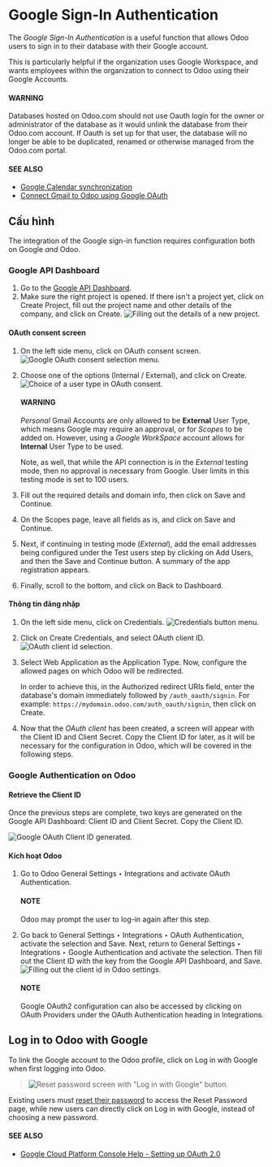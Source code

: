 # Google Sign-In Authentication

The *Google Sign-In Authentication* is a useful function that allows Odoo users to sign in to their
database with their Google account.

This is particularly helpful if the organization uses Google Workspace, and wants employees within
the organization to connect to Odoo using their Google Accounts.

#### WARNING
Databases hosted on Odoo.com should not use Oauth login for the owner or administrator of the
database as it would unlink the database from their Odoo.com account. If Oauth is set up for that
user, the database will no longer be able to be duplicated, renamed or otherwise managed from
the Odoo.com portal.

#### SEE ALSO
- [Google Calendar synchronization](../../productivity/calendar/google.md)
- [Connect Gmail to Odoo using Google OAuth](../email_communication/google_oauth.md)

<a id="google-sign-in-configuration"></a>

## Cấu hình

The integration of the Google sign-in function requires configuration both on Google *and* Odoo.

<a id="google-sign-in-api"></a>

### Google API Dashboard

1. Go to the [Google API Dashboard](https://console.developers.google.com/).
2. Make sure the right project is opened. If there isn't a project yet, click on Create
   Project, fill out the project name and other details of the company, and click on
   Create.
   ![Filling out the details of a new project.](../../../.gitbook/assets/new-project-details.png)

<a id="google-sign-in-oauth"></a>

#### OAuth consent screen

1. On the left side menu, click on OAuth consent screen.
   ![Google OAuth consent selection menu.](../../../.gitbook/assets/consent-selection.png)
2. Choose one of the options (Internal / External), and click on
   Create.
   ![Choice of a user type in OAuth consent.](../../../.gitbook/assets/consent.png)

   #### WARNING
   *Personal* Gmail Accounts are only allowed to be **External** User Type, which means Google
   may require an approval, or for *Scopes* to be added on. However, using a *Google WorkSpace*
   account allows for **Internal** User Type to be used.

   Note, as well, that while the API connection is in the *External* testing mode, then no
   approval is necessary from Google. User limits in this testing mode is set to 100 users.
3. Fill out the required details and domain info, then click on Save and Continue.
4. On the Scopes page, leave all fields as is, and click on Save and
   Continue.
5. Next, if continuing in testing mode (*External*), add the email addresses being configured under
   the Test users step by clicking on Add Users, and then the
   Save and Continue button. A summary of the app registration appears.
6. Finally, scroll to the bottom, and click on Back to Dashboard.

<a id="google-sign-in-credentials"></a>

#### Thông tin đăng nhập

1. On the left side menu, click on Credentials.
   ![Credentials button menu.](../../../.gitbook/assets/credentials-button.png)
2. Click on Create Credentials, and select OAuth client ID.
   ![OAuth client id selection.](../../../.gitbook/assets/client-id.png)
3. Select Web Application as the Application Type. Now, configure the
   allowed pages on which Odoo will be redirected.

   In order to achieve this, in the Authorized redirect URIs field, enter the database's
   domain immediately followed by `/auth_oauth/signin`. For example:
   `https://mydomain.odoo.com/auth_oauth/signin`, then click on Create.
4. Now that the *OAuth client* has been created, a screen will appear with the Client ID
   and Client Secret. Copy the Client ID for later, as it will be necessary
   for the configuration in Odoo, which will be covered in the following steps.

<a id="google-sign-in-auth-odoo"></a>

### Google Authentication on Odoo

<a id="google-sign-in-client-id"></a>

#### Retrieve the Client ID

Once the previous steps are complete, two keys are generated on the Google API Dashboard:
Client ID and Client Secret. Copy the Client ID.

![Google OAuth Client ID generated.](../../../.gitbook/assets/secret-ids.png)

<a id="google-sign-in-odoo-activation"></a>

#### Kích hoạt Odoo

1. Go to Odoo General Settings ‣ Integrations and activate OAuth
   Authentication.

   #### NOTE
   Odoo may prompt the user to log-in again after this step.
2. Go back to General Settings ‣ Integrations ‣ OAuth Authentication, activate
   the selection and Save. Next, return to General Settings ‣
   Integrations ‣ Google Authentication and activate the selection. Then fill out the
   Client ID with the key from the Google API Dashboard, and Save.
   ![Filling out the client id in Odoo settings.](../../../.gitbook/assets/odoo-client-id.png)

   #### NOTE
   Google OAuth2 configuration can also be accessed by clicking on OAuth Providers
   under the OAuth Authentication heading in Integrations.

<a id="google-sign-in-log-in"></a>

## Log in to Odoo with Google

To link the Google account to the Odoo profile, click on Log in with Google when first
logging into Odoo.

> ![Reset password screen with "Log in with Google" button.](../../../.gitbook/assets/first-login.png)

Existing users must [reset their password](./#users-reset-password) to access the
Reset Password page, while new users can directly click on Log in with
Google, instead of choosing a new password.

#### SEE ALSO
- [Google Cloud Platform Console Help - Setting up OAuth 2.0](https://support.google.com/cloud/answer/6158849)
